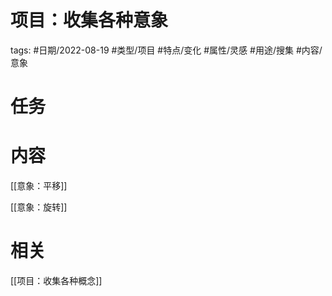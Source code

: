 # 项目：收集各种意象


tags: #日期/2022-08-19 #类型/项目 #特点/变化 #属性/灵感 #用途/搜集 #内容/意象 


# 任务



# 内容

[[意象：平移]]

[[意象：旋转]]



# 相关

[[项目：收集各种概念]]